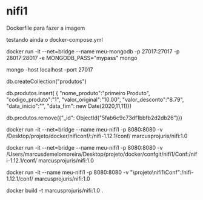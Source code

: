 # nifi1
Dockerfile para fazer a imagem

testando ainda o docker-compose.yml

docker run -it --net=bridge --name meu-mongodb -p 27017:27017 -p 28017:28017 -e MONGODB_PASS="mypass" mongo

mongo -host localhost -port 27017

db.createCollection("produtos")

db.produtos.insert( { "nome_produto":"primeiro Produto", "codigo_produto":"1", "valor_original":"10.00", "valor_desconto":"8.79", "data_inicio":"", "data_fim": new Date(2020,11,11)})

db.produtos.remove({"_id": ObjectId("5fab6c9c73df1bbfb2d2db26")})

docker run -it --net=bridge --name meu-nifi1 -p 8080:8080 -v /Desktop/projeto/docker/nificonf/:/nifi-1.12.1/conf/ marcusprojuris/nifi:1.0

docker run -it --net=bridge --name meu-nifi1 -p 8080:8080 -v /Users/marcusdemelomoreira/Desktop/projeto/docker/confgit/nifi1/Conf:/nifi-1.12.1/conf/ marcusprojuris/nifi:1.0 

docker run -it --name meu-nifi1 -p 8080:8080 -v "\projeto\nifi1\Conf":/nifi-1.12.1/conf/ marcusprojuris/nifi:1.0

docker build -t marcusprojuris/nifi:1.0 .
